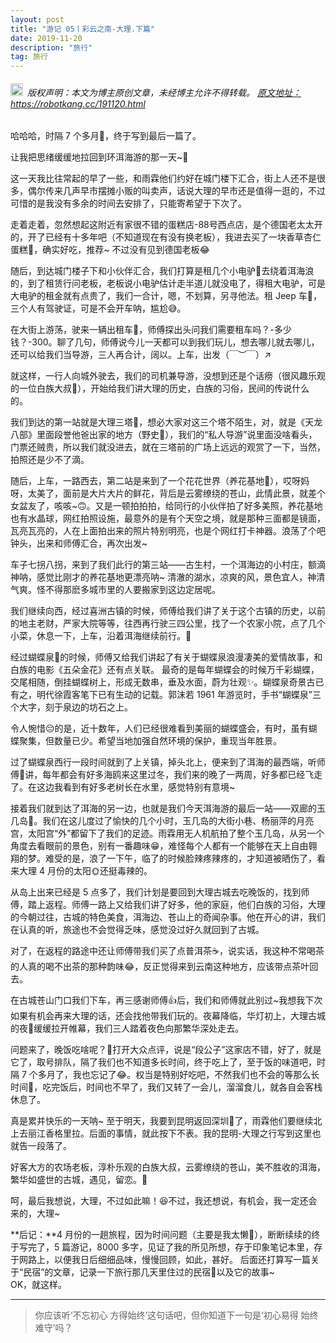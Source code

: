 ```yaml
---
layout: post
title: "游记 05丨彩云之南-大理.下篇"
date: 2019-11-20 
description: "旅行"
tag: 旅行
---   
```


<h6><img src="https://robotkang-1257995526.cos.ap-chengdu.myqcloud.com/icon/copyright.png" alt="copyright" style="display:inline;margin-bottom: -5px;" width="20" height="20"> 版权声明：本文为博主原创文章，未经博主允许不得转载。
<a target="_blank" href="https://robotkang.cc/191120.html">原文地址：https://robotkang.cc/191120.html</a>
</h6>

哈哈哈，时隔 7 个多月🤣，终于写到最后一篇了。    

让我把思绪缓缓地拉回到环洱海游的那一天~🤠    

这一天我比往常起的早了一些，和雨霖他们约好在城门楼下汇合，街上人还不是很多，偶尔传来几声早市摆摊小贩的叫卖声，话说大理的早市还是值得一逛的，不过可惜的是我没有多余的时间去安排了，只能寄希望于下次了。    

走着走着，忽然想起这附近有家很不错的蛋糕店-88号西点店，是个德国老太太开的，开了已经有十多年吧（不知道现在有没有换老板），我进去买了一块香草杏仁蛋糕🍰，确实好吃，推荐~   不过没有见到德国老板😂    

随后，到达城门楼子下和小伙伴汇合，我们打算是租几个小电驴🛵去绕着洱海浪的，到了租赁行问老板，老板说小电驴估计走半道儿就没电了，得租大电驴，可是大电驴的租金就有点贵了，我们一合计，嗯，不划算，另寻他法。租 Jeep 车🚙，三个人有驾驶证，可是不会开车呐，尴尬😅。   

在大街上游荡，驶来一辆出租车🚖，师傅探出头问我们需要租车吗？-多少钱？-300。聊了几句，师傅说今儿一天都可以到我们玩儿，想去哪儿就去哪儿，还可以给我们当导游，三人再合计，阔以。上车，出发（￣︶￣）↗　   

就这样，一行人向城外驶去，我们的司机兼导游，没想到还是个话痨（很风趣乐观的一位白族大叔👨），开始给我们讲大理的历史，白族的习俗，民间的传说什么的。    

我们到达的第一站就是大理三塔🗼，想必大家对这三个塔不陌生，对，就是《天龙八部》里面段誉他爸出家的地方（野史🤪），我们的“私人导游”说里面没啥看头，门票还贼贵，所以我们就没进去，就在三塔前的广场上远远的观赏了一下，当然，拍照还是少不了滴。    

随后，上车，一路西去，第二站是来到了一个花花世界（养花基地💐），哎呀妈呀，太美了，面前是大片大片的鲜花，背后是云雾缭绕的苍山，此情此景，就差个女盆友了，咳咳~🙃。又是一顿拍拍拍，给同行的小伙伴拍了好多美照，养花基地也有水晶球，网红拍照设施，最意外的是有个天空之境，就是那种三面都是镜面，瓦亮瓦亮的，人在上面拍出来的照片特别明亮，也是个网红打卡神器。浪荡了个吧钟头，出来和师傅汇合，再次出发~    

车子七拐八拐，来到了我们此行的第三站——古生村，一个洱海边的小村庄，额滴神呐，感觉比刚才的养花基地更漂亮呐~ 清澈的湖水，凉爽的风，景色宜人，神清气爽。怪不得那麽多城市里的人要搬家到这边定居呢。   

我们继续向西，经过喜洲古镇的时候，师傅给我们讲了关于这个古镇的历史，以前的地主老财，严家大院等等，往西再行驶三四公里，找了一个农家小院，点了几个小菜，休息一下，上车，沿着洱海继续前行。🚗    

经过蝴蝶泉🦋的时候，师傅又给我们讲起了有关于蝴蝶泉浪漫凄美的爱情故事，和白族的电影《五朵金花》还有点关联。 最奇的是每年蝴蝶会的时候万千彩蝴蝶，交尾相随，倒挂蝴蝶树上，形成无数串，垂及水面，蔚为壮观✨。蝴蝶泉奇景古已有之，明代徐霞客笔下已有生动的记载。郭沫若 1961 年游览时，手书“蝴蝶泉”三个大字，刻于泉边的坊石之上。    

令人惋惜😔的是，近十数年，人们已经很难看到美丽的蝴蝶盛会，有时，虽有蝴蝶聚集，但数量已少。希望当地加强自然环境的保护，重现当年胜景。    

过了蝴蝶泉西行一段时间就到了上关镇，掉头北上，便来到了洱海的最西端，听师傅🤠讲，每年都会有好多海鸥来这里过冬，我们来的晚了一两周，好多都已经飞走了。在这边我看到有好多老树长在水里，感觉特别有意境~     

接着我们就到达了洱海的另一边，也就是我们今天洱海游的最后一站——双廊的玉几岛🌄。我们在这儿度过了愉快的几个小时，玉几岛的大街小巷、杨丽萍的月亮宫，太阳宫“外”都留下了我们的足迹。雨霖用无人机航拍了整个玉几岛，从另一个角度去看眼前的景色，别有一番趣味😁，难怪每个人都有一个能够在天上自由翱翔的梦。难受的是，浪了一下午，临了的时候脸辣疼辣疼的，才知道被晒伤了，看来大理 4 月份的太阳🌞还挺毒辣的。    

从岛上出来已经是 5 点多了，我们计划是要回到大理古城去吃晚饭的，找到师傅，踏上返程。师傅一路上又给我们讲了好多，他的家庭，他们白族的习俗，大理的今朝过往，古城的特色美食，洱海边、苍山上的奇闻杂事。他在开心的讲，我们在认真的听，旅途也不会觉得乏味，感觉没过好久就回到了古城。    

对了，在返程的路途中还让师傅带我们买了点普洱茶☕，说实话，我这种不常喝茶的人真的喝不出茶的那种韵味😂，反正觉得来到云南这种地方，应该带点茶叶回去。      

在古城苍山门口我们下车，再三感谢师傅👍后，我们和师傅就此别过~我想我下次如果有机会再来大理的话，还会找他带我们玩的。夜幕降临，华灯初上，大理古城的夜🌛缓缓拉开帷幕，我们三人踏着夜色向那繁华深处走去。    

问题来了，晚饭吃啥呢？🤔打开大众点评，说是“段公子”这家店不错，好了，就是它了，取号排队，隔了我们也不知道多长时间，终于吃上了，至于饭的味道吧，时隔 7 个多月了，我也忘记了😂。权当是特别好吃吧，不然我们也不会的等那么长时间👀，吃完饭后，时间也不早了，我们又转了一会儿，溜溜食儿，就各自会客栈休息了。    

真是累并快乐的一天呐~ 至于明天，我要到昆明返回深圳🛫了，雨霖他们要继续北上去丽江香格里拉。后面的事情，就此按下不表。我的昆明-大理之行写到这里也就告一段落了。    

好客大方的农场老板，淳朴乐观的白族大叔，云雾缭绕的苍山，美不胜收的洱海，繁华如盛世的古城，遇见，留恋。💖   

呵，最后我想说，大理，不过如此嘛！😆不过，我还想说，有机会，我一定还会来的，大理~    

**后记：**4 月份的一趟旅程，因为时间问题（主要是我太懒🤪），断断续续的终于写完了，5 篇游记，8000 多字，见证了我的所见所想，存于印象笔记本里，存于网路上，以便我日后细细品味，慢慢回顾，如此，甚好。
        后面还打算写一篇关于“民宿”的文章，记录一下旅行那几天里住过的民宿💒以及它的故事~     
OK，就这样。         


           
----------
>  你应该听‘不忘初心 方得始终’这句话吧，但你知道下一句是‘初心易得 始终难守’吗？




  
